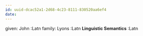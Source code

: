 ```yaml
---
id: uuid-dcac52a1-2d68-4c23-8111-830520aa6ef4
date: 
---
```


given: John :Latn
family: Lyons :Latn
**Linguistic Semantics** :Latn